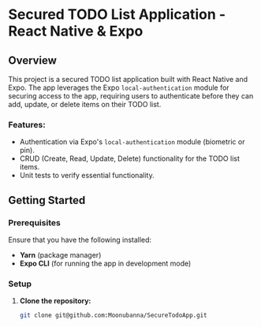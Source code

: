# Secured TODO List Application - React Native & Expo

## Overview

This project is a secured TODO list application built with React Native and Expo. The app leverages the Expo `local-authentication` module for securing access to the app, requiring users to authenticate before they can add, update, or delete items on their TODO list. 

### Features:
- Authentication via Expo's `local-authentication` module (biometric or pin).
- CRUD (Create, Read, Update, Delete) functionality for the TODO list items.
- Unit tests to verify essential functionality.

## Getting Started

### Prerequisites

Ensure that you have the following installed:

- **Yarn** (package manager)
- **Expo CLI** (for running the app in development mode)

### Setup

1. **Clone the repository:**

   ```bash
   git clone git@github.com:Moonubanna/SecureTodoApp.git